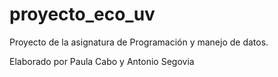 # proyecto_eco_uv
Proyecto de la asignatura de Programación y manejo de datos.

Elaborado por Paula Cabo y Antonio Segovia

